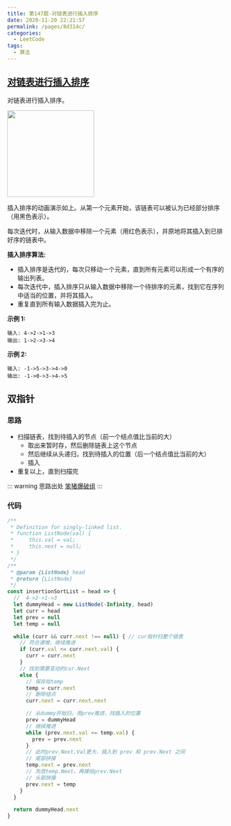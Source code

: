 ```yaml
---
title: 第147题-对链表进行插入排序
date: 2020-11-20 22:21:57
permalink: /pages/8d314c/
categories:
  - LeetCode
tags:
  - 算法
---
```


## [对链表进行插入排序](https://leetcode-cn.com/problems/insertion-sort-list/)

对链表进行插入排序。

<img src="https://cdn.jsdelivr.net/gh/xiaojun996/CDN/images/leetcode/Insertion-sort-example-300px.gif" width="200" />

插入排序的动画演示如上。从第一个元素开始，该链表可以被认为已经部分排序（用黑色表示）。

每次迭代时，从输入数据中移除一个元素（用红色表示），并原地将其插入到已排好序的链表中。

<!-- more -->

**插入排序算法:**

- 插入排序是迭代的，每次只移动一个元素，直到所有元素可以形成一个有序的输出列表。
- 每次迭代中，插入排序只从输入数据中移除一个待排序的元素，找到它在序列中适当的位置，并将其插入。
- 重复直到所有输入数据插入完为止。

**示例 1:**

```
输入: 4->2->1->3
输出: 1->2->3->4
```

**示例 2:**

```
输入: -1->5->3->4->0
输出: -1->0->3->4->5
```

## 双指针

### 思路

- 扫描链表，找到待插入的节点（前一个结点值比当前的大）
  - 取出来暂时存，然后删除链表上这个节点
  - 然后继续从头递归，找到待插入的位置（后一个结点值比当前的大）
  - 插入
- 重复以上，直到扫描完

::: warning 思路出处
[笨猪爆破组](https://leetcode-cn.com/problems/insertion-sort-list/solution/wei-tu-jie-147dui-lian-biao-jin-xing-cha-ru-pai-xu/)
:::

### 代码

```JavaScript
/**
 * Definition for singly-linked list.
 * function ListNode(val) {
 *     this.val = val;
 *     this.next = null;
 * }
 */
/**
 * @param {ListNode} head
 * @return {ListNode}
 */
const insertionSortList = head => {
  //  4->2->1->3
  let dummyHead = new ListNode(-Infinity, head)
  let curr = head
  let prev = null
  let temp = null

  while (curr && curr.next !== null) { // cur指针扫整个链表
    // 符合递增，继续推进
    if (curr.val <= curr.next.val) {
      curr = curr.next
    }
    // 找到需要变动的cur.Next
    else {
      // 保存给temp
      temp = curr.next
      // 删除结点
      curr.next = curr.next.next

      // 从dummy开始扫，用prev推进，找插入的位置
      prev = dummyHead
      // 继续推进
      while (prev.next.val <= temp.val) {
        prev = prev.next
      }
      // 此时prev.Next.Val更大，插入到 prev 和 prev.Next 之间
      // 尾部拼接
      temp.next = prev.next
      // 先改temp.Next，再接给prev.Next
      // 头部拼接
      prev.next = temp
    }
  }

  return dummyHead.next
}
```
